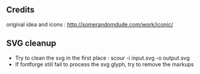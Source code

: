 Credits
-------

original idea and icons : http://somerandomdude.com/work/iconic/

SVG cleanup
-----------

* Try to clean the svg in the first place : scour -i input.svg -o output.svg
* If fontforge still fail to process the svg glyph, try to remove the <switch> markups
